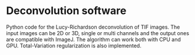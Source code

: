 # Deconvolution software
Python code for the Lucy-Richardson deconvolution of TIF images. The input images can be 2D or 3D, single or multi channels and the output ones are compatible with ImageJ.
The algorithm can work both with CPU and GPU.
Total-Variation regularization is also implemented.